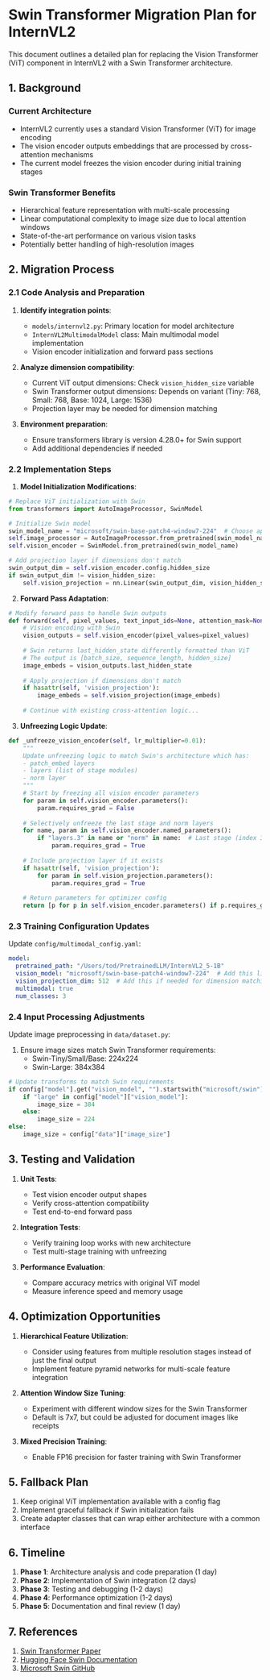 # Swin Transformer Migration Plan for InternVL2

This document outlines a detailed plan for replacing the Vision Transformer (ViT) component in InternVL2 with a Swin Transformer architecture.

## 1. Background

### Current Architecture
- InternVL2 currently uses a standard Vision Transformer (ViT) for image encoding
- The vision encoder outputs embeddings that are processed by cross-attention mechanisms
- The current model freezes the vision encoder during initial training stages

### Swin Transformer Benefits
- Hierarchical feature representation with multi-scale processing
- Linear computational complexity to image size due to local attention windows
- State-of-the-art performance on various vision tasks
- Potentially better handling of high-resolution images

## 2. Migration Process

### 2.1 Code Analysis and Preparation

1. **Identify integration points**:
   - `models/internvl2.py`: Primary location for model architecture
   - `InternVL2MultimodalModel` class: Main multimodal model implementation
   - Vision encoder initialization and forward pass sections

2. **Analyze dimension compatibility**:
   - Current ViT output dimensions: Check `vision_hidden_size` variable
   - Swin Transformer output dimensions: Depends on variant (Tiny: 768, Small: 768, Base: 1024, Large: 1536)
   - Projection layer may be needed for dimension matching

3. **Environment preparation**:
   - Ensure transformers library is version 4.28.0+ for Swin support
   - Add additional dependencies if needed

### 2.2 Implementation Steps

1. **Model Initialization Modifications**:

```python
# Replace ViT initialization with Swin
from transformers import AutoImageProcessor, SwinModel

# Initialize Swin model
swin_model_name = "microsoft/swin-base-patch4-window7-224"  # Choose appropriate variant
self.image_processor = AutoImageProcessor.from_pretrained(swin_model_name)
self.vision_encoder = SwinModel.from_pretrained(swin_model_name)

# Add projection layer if dimensions don't match
swin_output_dim = self.vision_encoder.config.hidden_size
if swin_output_dim != vision_hidden_size:
    self.vision_projection = nn.Linear(swin_output_dim, vision_hidden_size)
```

2. **Forward Pass Adaptation**:

```python
# Modify forward pass to handle Swin outputs
def forward(self, pixel_values, text_input_ids=None, attention_mask=None):
    # Vision encoding with Swin
    vision_outputs = self.vision_encoder(pixel_values=pixel_values)
    
    # Swin returns last_hidden_state differently formatted than ViT
    # The output is [batch_size, sequence_length, hidden_size]
    image_embeds = vision_outputs.last_hidden_state
    
    # Apply projection if dimensions don't match
    if hasattr(self, 'vision_projection'):
        image_embeds = self.vision_projection(image_embeds)
    
    # Continue with existing cross-attention logic...
```

3. **Unfreezing Logic Update**:

```python
def _unfreeze_vision_encoder(self, lr_multiplier=0.01):
    """
    Update unfreezing logic to match Swin's architecture which has:
    - patch_embed layers
    - layers (list of stage modules)
    - norm layer
    """
    # Start by freezing all vision encoder parameters
    for param in self.vision_encoder.parameters():
        param.requires_grad = False
    
    # Selectively unfreeze the last stage and norm layers
    for name, param in self.vision_encoder.named_parameters():
        if "layers.3" in name or "norm" in name:  # Last stage (index 3) and normalization
            param.requires_grad = True
            
    # Include projection layer if it exists
    if hasattr(self, 'vision_projection'):
        for param in self.vision_projection.parameters():
            param.requires_grad = True
    
    # Return parameters for optimizer config
    return [p for p in self.vision_encoder.parameters() if p.requires_grad]
```

### 2.3 Training Configuration Updates

Update `config/multimodal_config.yaml`:

```yaml
model:
  pretrained_path: "/Users/tod/PretrainedLLM/InternVL2_5-1B" 
  vision_model: "microsoft/swin-base-patch4-window7-224"  # Add this line
  vision_projection_dim: 512  # Add this if needed for dimension matching
  multimodal: true
  num_classes: 3
```

### 2.4 Input Processing Adjustments

Update image preprocessing in `data/dataset.py`:

1. Ensure image sizes match Swin Transformer requirements:
   - Swin-Tiny/Small/Base: 224x224
   - Swin-Large: 384x384

```python
# Update transforms to match Swin requirements
if config["model"].get("vision_model", "").startswith("microsoft/swin"):
    if "large" in config["model"]["vision_model"]:
        image_size = 384
    else:
        image_size = 224
else:
    image_size = config["data"]["image_size"]
```

## 3. Testing and Validation

1. **Unit Tests**:
   - Test vision encoder output shapes
   - Verify cross-attention compatibility
   - Test end-to-end forward pass

2. **Integration Tests**:
   - Verify training loop works with new architecture
   - Test multi-stage training with unfreezing

3. **Performance Evaluation**:
   - Compare accuracy metrics with original ViT model
   - Measure inference speed and memory usage

## 4. Optimization Opportunities

1. **Hierarchical Feature Utilization**:
   - Consider using features from multiple resolution stages instead of just the final output
   - Implement feature pyramid networks for multi-scale feature integration

2. **Attention Window Size Tuning**:
   - Experiment with different window sizes for the Swin Transformer
   - Default is 7x7, but could be adjusted for document images like receipts

3. **Mixed Precision Training**:
   - Enable FP16 precision for faster training with Swin Transformer

## 5. Fallback Plan

1. Keep original ViT implementation available with a config flag
2. Implement graceful fallback if Swin initialization fails
3. Create adapter classes that can wrap either architecture with a common interface

## 6. Timeline

1. **Phase 1**: Architecture analysis and code preparation (1 day)
2. **Phase 2**: Implementation of Swin integration (2 days)
3. **Phase 3**: Testing and debugging (1-2 days)
4. **Phase 4**: Performance optimization (1-2 days)
5. **Phase 5**: Documentation and final review (1 day)

## 7. References

1. [Swin Transformer Paper](https://arxiv.org/abs/2103.14030)
2. [Hugging Face Swin Documentation](https://huggingface.co/docs/transformers/model_doc/swin)
3. [Microsoft Swin GitHub](https://github.com/microsoft/Swin-Transformer)